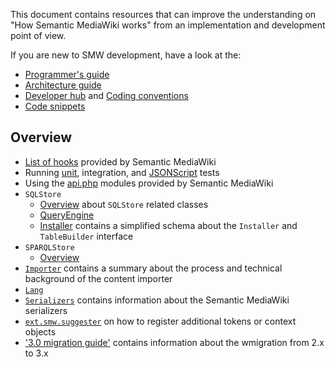 This document contains resources that can improve the understanding on "How Semantic MediaWiki
works" from an implementation and development point of view.

If you are new to SMW development, have a look at the:

* [Programmer's guide](https://www.semantic-mediawiki.org/wiki/Programmer%27s_guide)
* [Architecture guide](https://www.semantic-mediawiki.org/wiki/Architecture_guide)
* [Developer hub](https://www.semantic-mediawiki.org/wiki/Developer_hub) and [Coding conventions](https://www.semantic-mediawiki.org/wiki/Coding_conventions)
* [Code snippets](code-snippets/README.md)

## Overview

- [List of hooks](hooks.md) provided by Semantic MediaWiki
- Running [unit](https://github.com/SemanticMediaWiki/SemanticMediaWiki/blob/master/tests/phpunit/README.md), integration, and [JSONScript](https://github.com/SemanticMediaWiki/SemanticMediaWiki/tree/master/tests/phpunit/Integration/JSONScript) tests
- Using the [api.php](api.md) modules provided by Semantic MediaWiki
- `SQLStore`
   - [Overview](https://github.com/SemanticMediaWiki/SemanticMediaWiki/blob/master/src/SQLStore/README.md) about `SQLStore` related classes
   - [QueryEngine](https://github.com/SemanticMediaWiki/SemanticMediaWiki/blob/master/src/SQLStore/QueryEngine/README.md)
   - [Installer](https://github.com/SemanticMediaWiki/SemanticMediaWiki/blob/master/docs/technical/doc.installer.md) contains a simplified schema about the `Installer` and `TableBuilder` interface
- `SPARQLStore`
   - [Overview](https://github.com/SemanticMediaWiki/SemanticMediaWiki/blob/master/src/SPARQLStore/README.md)
- [`Importer`](https://github.com/SemanticMediaWiki/SemanticMediaWiki/blob/master/src/Importer/README.md) contains a summary about the process and technical background of the content importer
- [`Lang`](https://github.com/SemanticMediaWiki/SemanticMediaWiki/blob/master/src/Lang/README.md)
- [`Serializers`](https://github.com/SemanticMediaWiki/SemanticMediaWiki/blob/master/docs/technical/doc.serializers.md) contains information about the Semantic MediaWiki serializers
- [`ext.smw.suggester`](https://github.com/SemanticMediaWiki/SemanticMediaWiki/blob/master/res/smw/suggester/README.md) on how to register additional tokens or context objects
- ['3.0 migration guide'](https://github.com/SemanticMediaWiki/SemanticMediaWiki/blob/master/docs/technical/migration-guide-3.0.md) contains information about the wmigration from 2.x to 3.x
